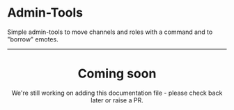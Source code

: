 # Admin-Tools

Simple admin-tools to move channels and roles with a command and to "borrow" emotes.

<ModuleOverview moduleName="admin-tools" />

---
<center><h1>Coming soon</h1></center>
<center>We're still working on adding this documentation file - please check back later or raise a PR.</center>